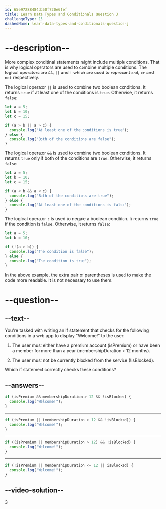 ```yaml
---
id: 65e97288484dd50f720e6fef
title: Learn Data Types and Conditionals Question J
challengeType: 15
dashedName: learn-data-types-and-conditionals-question-j
---
```

# --description--

More complex conditinal statements might include multiple conditions. That is why logical operators are used to combine multiple conditions. The logical operators are `&&`, `||` and `!` which are used to represent `and`, `or` and `not` respectively.

The logical operator `||` is used to combine two boolean conditions. It returns `true` if at least one of the conditions is `true`. Otherwise, it returns `false`:

```javascript
let a = 5;
let b = 10;
let c = 15;

if (a > b || a > c) {
  console.log("At least one of the conditions is true");
} else {
  console.log("Both of the conditions are false");
}
```

The logical operator `&&` is used to combine two boolean conditions. It returns `true` only if both of the conditions are `true`. Otherwise, it returns `false`:

```javascript
let a = 5;
let b = 10;
let c = 15;

if (a < b && a < c) {
  console.log("Both of the conditions are true");
} else {
  console.log("At least one of the conditions is false");
}
```

The logical operator `!` is used to negate a boolean condition. It returns `true` if the condition is `false`. Otherwise, it returns `false`:

```javascript
let a = 5;
let b = 10;

if (!(a > b)) {
  console.log("The condition is false");
} else {
  console.log("The condition is true");
}
```

In the above example, the extra pair of parentheses is used to make the code more readable. It is not necessary to use them.

# --question--

## --text--

You're tasked with writing an if statement that checks for the following conditions in a web app to display "Welcome!" to the user:

1. The user must either have a premium account (isPremium) or have been a member for more than a year (membershipDuration > 12 months).

1. The user must not be currently blocked from the service (!isBlocked).

Which if statement correctly checks these conditions?

## --answers--

```javascript
if (isPremium && membershipDuration > 12 && !isBlocked) {
  console.log("Welcome!");
}
```

---

```javascript
if (isPremium || (membershipDuration > 12 && !isBlocked)) {
  console.log("Welcome!");
}
```

---

```javascript
if ((isPremium || membershipDuration > 12) && !isBlocked) {
  console.log("Welcome!");
}
```

---

```javascript
if (!isPremium || membershipDuration <= 12 || isBlocked) {
  console.log("Welcome!");
}
```

## --video-solution--

3

